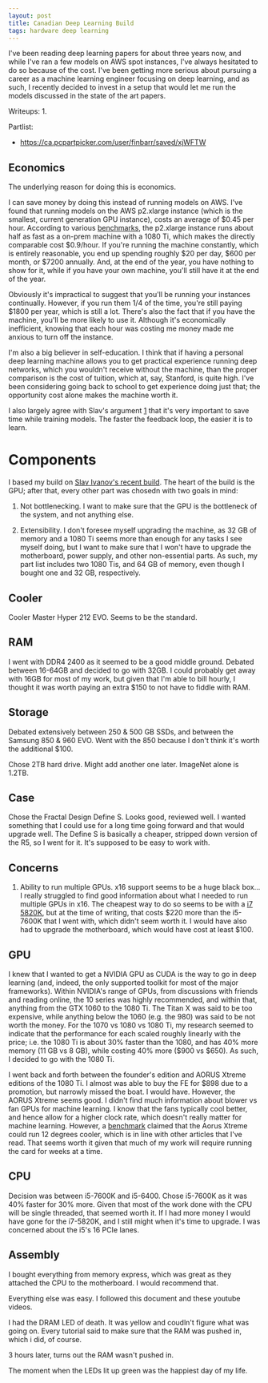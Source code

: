 ```yaml
---
layout: post
title: Canadian Deep Learning Build
tags: hardware deep learning
---
```


I've been reading deep learning papers for about three years now, and while
I've ran a few models on AWS spot instances, I've always hesitated to do so
because of the cost. I've been getting more serious about pursuing a career as a
machine learning engineer focusing on deep learning, and as such, I recently
decided to invest in a setup that would let me run the models discussed in the
state of the art papers.


Writeups:
1.

Partlist:

- https://ca.pcpartpicker.com/user/finbarr/saved/xjWFTW


## Economics

The underlying reason for doing this is economics.

I can save money by doing this instead of running models on AWS. I've found that
running models on the AWS p2.xlarge instance (which is the smallest, current
generation GPU instance), costs an average of $0.45 per hour. According to
various [benchmarks](), the p2.xlarge instance runs about half as fast as a
on-prem machine with a 1080 Ti, which makes the directly comparable cost
$0.9/hour. If you're running the machine constantly, which is entirely
reasonable, you end up spending roughly $20 per day, $600 per month, or $7200
annually. And, at the end of the year, you have nothing to show for it, while if
you have your own machine, you'll still have it at the end of the year.

Obviously it's impractical to suggest that you'll be running your instances
continually. However, if you run them 1/4 of the time, you're still paying $1800
per year, which is still a lot. There's also the fact that if you have the
machine, you'll be more likely to use it. Although it's economically
inefficient, knowing that each hour was costing me money made me anxious to turn
off the instance.

I'm also a big believer in self-education. I think that if having a personal
deep learning machine allows you to get practical experience running deep
networks, which you wouldn't receive without the machine, than the proper
comparison is the cost of tuition, which at, say, Stanford, is quite high. I've
been considering going back to school to get experience doing just that; the
opportunity cost alone makes the machine worth it.

I also largely agree with Slav's argument [1] that it's very important to save
time while training models. The faster the feedback loop, the easier it is to
learn.

# Components

I based my build on
[Slav Ivanov's recent build](https://blog.slavv.com/the-1700-great-deep-learning-box-assembly-setup-and-benchmarks-148c5ebe6415).
The heart of the build is the GPU; after that, every other part was chosedn with
two goals in mind:

1. Not bottlenecking. I want to make sure that the GPU is the bottleneck of the
system, and not anything else.

2. Extensibility. I don't foresee myself upgrading the machine, as 32 GB of
memory and a 1080 Ti seems more than enough for any tasks I see myself doing,
but I want to make sure that I won't have to upgrade the motherboard, power
supply, and other non-essential parts. As such, my part list includes two 1080
Tis, and 64 GB of memory, even though I bought one and 32 GB, respectively.

## Cooler

Cooler Master Hyper 212 EVO. Seems to be the standard.

## RAM

I went with DDR4 2400 as it seemed to be a good middle ground.
Debated between 16-64GB and decided to go with 32GB. I could probably get away
with 16GB for most of my work, but given that I'm able to bill hourly, I thought
it was worth paying an extra $150 to not have to fiddle with RAM.

## Storage

Debated extensively between 250 & 500 GB SSDs, and between the Samsung 850 &
960 EVO. Went with the 850 because I don't think it's worth the additional $100.

Chose 2TB hard drive. Might add another one later. ImageNet alone is 1.2TB.

## Case

Chose the Fractal Design Define S. Looks good, reviewed well. I wanted something
that I could use for a long time going forward and that would upgrade well. The
Define S is basically a cheaper, stripped down version of the R5, so I went for
it. It's supposed to be easy to work with.

## Concerns

1. Ability to run multiple GPUs. x16 support seems to be a huge black box... I
   really struggled to find good information about what I needed to run multiple
   GPUs in x16. The cheapest way to do so seems to be with a
   [i7 5820K](https://pcpartpicker.com/product/6tXfrH/intel-cpu-bx80648i75820k),
   but at the time of writing, that costs $220 more than the i5-7600K that I
   went with, which didn't seem worth it. I would have also had to upgrade the
   motherboard, which would have cost at least $100.

## GPU

I knew that I wanted to get a NVIDIA GPU as CUDA is the way to go in deep
learning (and, indeed, the only supported toolkit for most of the major
frameworks). Within NVIDIA's range of GPUs, from discussions with friends and
reading online, the 10 series was highly recommended, and within that, anything
from the GTX 1060 to the 1080 Ti. The Titan X was said to be too expensive,
while anything below the 1060 (e.g. the 980) was said to be not worth the money.
For the 1070 vs 1080 vs 1080 Ti, my research seemed to indicate that the
performance for each scaled roughly linearly with the price; i.e. the 1080 Ti is
about 30% faster than the 1080, and has 40% more memory (11 GB vs 8 GB), while
costing 40% more ($900 vs $650). As such, I decided to go with the 1080 Ti.

I went back and forth between the founder's edition and AORUS Xtreme editions of
the 1080 Ti. I almost was able to buy the FE for $898 due to a promotion, but
narrowly missed the boat. I would have. However, the AORUS Xtreme seems good. I
didn't find much information about blower vs fan GPUs for machine learning. I
know that the fans typically cool better, and hence allow for a higher clock
rate, which doesn't really matter for machine learning. However, a
[benchmark](http://techreport.com/review/31763/aorus-geforce-gtx-1080-ti-xtreme-edition-11g-graphics-card-reviewed/4)
claimed that the Aorus Xtreme could run 12 degrees cooler, which is in line
with other articles that I've read. That seems worth it given that much of my
work will require running the card for weeks at a time.

## CPU

Decision was between i5-7600K and i5-6400. Chose i5-7600K as it was 40% faster
for 30% more. Given that most of the work done with the CPU will be single
threaded, that seemed worth it. If I had more money I would have gone for the
i7-5820K, and I still might when it's time to upgrade. I was concerned about the
i5's 16 PCIe lanes.

## Assembly

I bought everything from memory express, which was great as they attached the
CPU to the motherboard. I would recommend that.

Everything else was easy. I followed this document and these youtube videos.

I had the DRAM LED of death. It was yellow and coudln't figure what was going on. Every
tutorial said to make sure that the RAM was pushed in, which i did, of course.

3 hours later, turns out the RAM wasn't pushed in.

The moment when the LEDs lit up green was the happiest day of my life.

[1]: https://blog.slavv.com/the-1700-great-deep-learning-box-assembly-setup-and-benchmarks-148c5ebe6415
